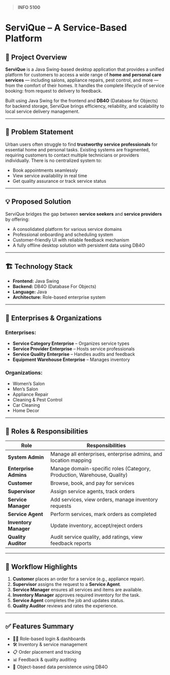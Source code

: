 > **INFO 5100** 
# ServiQue – A Service-Based Platform
 
## 📌 Project Overview

**ServiQue** is a Java Swing-based desktop application that provides a unified platform for customers to access a wide range of **home and personal care services** — including salons, appliance repairs, pest control, and more — from the comfort of their homes. It handles the complete lifecycle of service booking: from request to delivery to feedback.

Built using Java Swing for the frontend and **DB4O** (Database for Objects) for backend storage, ServiQue brings efficiency, reliability, and scalability to local service delivery management.

---

## 🎯 Problem Statement

Urban users often struggle to find **trustworthy service professionals** for essential home and personal tasks. Existing systems are fragmented, requiring customers to contact multiple technicians or providers individually. There is no centralized system to:
- Book appointments seamlessly
- View service availability in real time
- Get quality assurance or track service status

---

## 💡 Proposed Solution

ServiQue bridges the gap between **service seekers** and **service providers** by offering:
- A consolidated platform for various service domains
- Professional onboarding and scheduling system
- Customer-friendly UI with reliable feedback mechanism
- A fully offline desktop solution with persistent data using DB4O

---

## 🏗️ Technology Stack

- **Frontend:** Java Swing
- **Backend:** DB4O (Database For Objects)
- **Language:** Java
- **Architecture:** Role-based enterprise system

---

## 🏢 Enterprises & Organizations

### Enterprises:
- **Service Category Enterprise** – Organizes service types
- **Service Provider Enterprise** – Hosts service professionals
- **Service Quality Enterprise** – Handles audits and feedback
- **Equipment Warehouse Enterprise** – Manages inventory

### Organizations:
- Women’s Salon
- Men’s Salon
- Appliance Repair
- Cleaning & Pest Control
- Car Cleaning
- Home Decor

---

## 👥 Roles & Responsibilities

| Role                | Responsibilities |
|---------------------|------------------|
| **System Admin** | Manage all enterprises, enterprise admins, and location mapping |
| **Enterprise Admins** | Manage domain-specific roles (Category, Production, Warehouse, Quality) |
| **Customer**        | Browse, book, and pay for services |
| **Supervisor**      | Assign service agents, track orders |
| **Service Manager** | Add services, view orders, manage inventory requests |
| **Service Agent**   | Perform services, mark orders as completed |
| **Inventory Manager** | Update inventory, accept/reject orders |
| **Quality Auditor** | Audit service quality, add ratings, view feedback reports |

---

## 🔁 Workflow Highlights

1. **Customer** places an order for a service (e.g., appliance repair).
2. **Supervisor** assigns the request to a **Service Agent**.
3. **Service Manager** ensures all services and items are available.
4. **Inventory Manager** approves required inventory for the task.
5. **Service Agent** completes the job and updates status.
6. **Quality Auditor** reviews and rates the experience.

---

## ✅ Features Summary

- 🧑‍💻 Role-based login & dashboards
- 🛠️ Inventory & service management
- 📋 Order placement and tracking
- 📊 Feedback & quality auditing
- 💾 Object-based data persistence using DB4O


